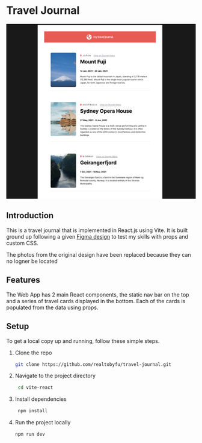 # Travel Journal
![screenshot](./screenshot.png)

## Introduction

This is a travel journal that is implemented in React.js using Vite.
It is built ground up following a given [Figma design](https://www.figma.com/design/Jk9STx5aMuLdNSls1WdStq/Travel-Journal-(Copy)?t=smETjE0OwJb0ZeEX-0) to test my skills with props and custom CSS.

The photos from the original design have been replaced because they can no logner be located

## Features

The Web App has 2 main React components, the static nav bar on the top and a series of travel cards displayed in the bottom.
Each of the cards is populated from the data using props.

## Setup

To get a local copy up and running, follow these simple steps.

1. Clone the repo
   ```sh
   git clone https://github.com/realtobyfu/travel-journal.git

2. Navigate to the project directory
   ```sh
    cd vite-react

3. Install dependencies
   ```sh
    npm install

4. Run the project locally
    ```sh
    npm run dev


